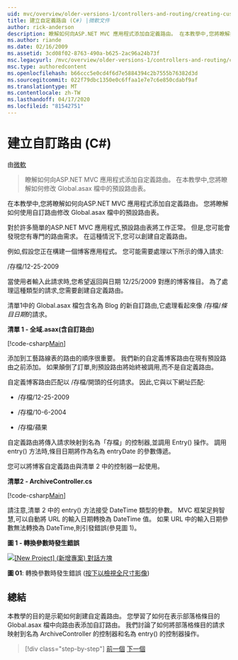 ```yaml
---
uid: mvc/overview/older-versions-1/controllers-and-routing/creating-custom-routes-cs
title: 建立自定義路由 (C#) |微軟文件
author: rick-anderson
description: 瞭解如何向ASP.NET MVC 應用程式添加自定義路由。 在本教學中,您將瞭解如何修改 Global.asax 檔中的預設路由表。
ms.author: riande
ms.date: 02/16/2009
ms.assetid: 3cd08f02-8763-490a-b625-2ac96a24b73f
msc.legacyurl: /mvc/overview/older-versions-1/controllers-and-routing/creating-custom-routes-cs
msc.type: authoredcontent
ms.openlocfilehash: b66ccc5e0cd4f6d7e5884394c2b7555b76382d3d
ms.sourcegitcommit: 022f79dbc1350e0c6ffaa1e7e7c6e850cdabf9af
ms.translationtype: MT
ms.contentlocale: zh-TW
ms.lasthandoff: 04/17/2020
ms.locfileid: "81542751"
---
```

# <a name="creating-custom-routes-c"></a>建立自訂路由 (C#)

由[微軟](https://github.com/microsoft)

> 瞭解如何向ASP.NET MVC 應用程式添加自定義路由。 在本教學中,您將瞭解如何修改 Global.asax 檔中的預設路由表。

在本教學中,您將瞭解如何向ASP.NET MVC 應用程式添加自定義路由。 您將瞭解如何使用自訂路由修改 Global.asax 檔中的預設路由表。

對於許多簡單的ASP.NET MVC 應用程式,預設路由表將工作正常。 但是,您可能會發現您有專門的路由需求。 在這種情況下,您可以創建自定義路由。

例如,假設您正在構建一個博客應用程式。 您可能需要處理以下所示的傳入請求:

/存檔/12-25-2009

當使用者輸入此請求時,您希望返回與日期 12/25/2009 對應的博客條目。 為了處理這種類型的請求,您需要創建自定義路由。

清單1中的 Global.asax 檔包含名為 Blog 的新自訂路由,它處理看起來像 /存檔/*條目日期*的請求。

**清單 1 - 全域.asax(含自訂路由)**

[!code-csharp[Main](creating-custom-routes-cs/samples/sample1.cs)]

添加到工藝路線表的路由的順序很重要。 我們新的自定義博客路由在現有預設路由之前添加。 如果顛倒了訂單,則預設路由將始終被調用,而不是自定義路由。

自定義博客路由匹配以 /存檔/開頭的任何請求。 因此,它與以下網址匹配:

- /存檔/12-25-2009

- /存檔/10-6-2004

- /存檔/蘋果

自定義路由將傳入請求映射到名為「存檔」的控制器,並調用 Entry() 操作。 調用 entry() 方法時,條目日期將作為名為 entryDate 的參數傳遞。

您可以將博客自定義路由與清單 2 中的控制器一起使用。

**清單2 - ArchiveController.cs**

[!code-csharp[Main](creating-custom-routes-cs/samples/sample2.cs)]

請注意,清單 2 中的 entry() 方法接受 DateTime 類型的參數。 MVC 框架足夠智慧,可以自動將 URL 的輸入日期轉換為 DateTime 值。 如果 URL 中的輸入日期參數無法轉換為 DateTime,則引發錯誤(參見圖 1)。

**圖 1 - 轉換參數時發生錯誤**

[![[New Project] \(新增專案\) 對話方塊](creating-custom-routes-cs/_static/image1.jpg)](creating-custom-routes-cs/_static/image1.png)

**圖 01**: 轉換參數時發生錯誤 ([按下以檢視全尺寸影像](creating-custom-routes-cs/_static/image2.png))

## <a name="summary"></a>總結

本教學的目的是示範如何創建自定義路由。 您學習了如何在表示部落格條目的 Global.asax 檔中向路由表添加自訂路由。 我們討論了如何將部落格條目的請求映射到名為 ArchiveController 的控制器和名為 entry() 的控制器操作。

> [!div class="step-by-step"]
> [前一個](aspnet-mvc-controllers-overview-cs.md)
> [下一個](creating-a-route-constraint-cs.md)
